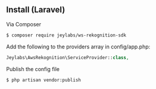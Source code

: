 
## Install (Laravel)

Via Composer

``` bash
$ composer require jeylabs/ws-rekognition-sdk
```

Add the following to the providers array in config/app.php:

``` php
Jeylabs\AwsRekognition\ServiceProvider::class,
```

Publish the config file
``` bash
$ php artisan vendor:publish
```
